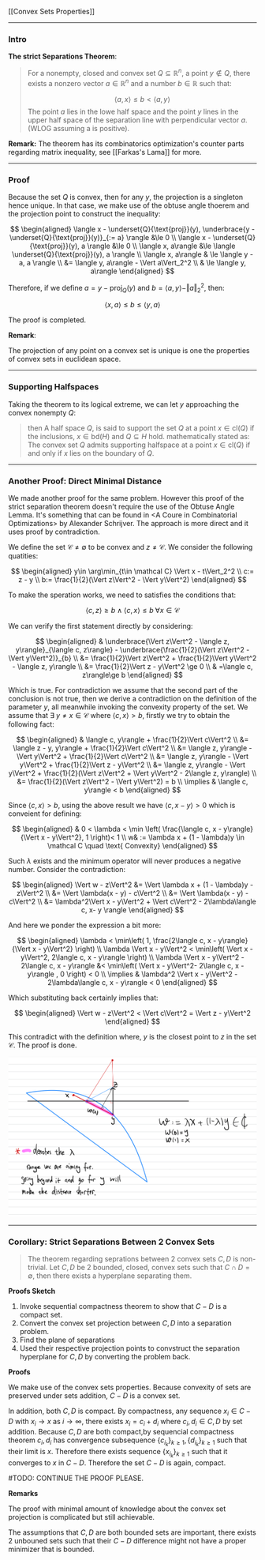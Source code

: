 [[Convex Sets Properties]]

---
### **Intro**

**The strict Separations Theorem**: 

> For a nonempty, closed and convex set $Q\subseteq \mathbb R^n$, a point $y\notin Q$, there exists a nonzero vector $a\in \mathbb R^n$ and a number $b\in \mathbb R$ such that: 
>
> $$
> \langle a, x\rangle\le b < \langle a, y\rangle
> $$ 
> The point $a$ lies in the lowe half space and the point $y$ lines in the upper half space of the separation line with perpendicular vector $a$.(WLOG assuming a is positive).

**Remark:**
The theorem has its combinatorics optimization's counter parts regarding matrix inequality, see [[Farkas's Lama]] for more. 

---
### **Proof**

Because the set $Q$ is convex, then for any $y$, the projection is a singleton hence unique. In that case, we make use of the obtuse angle thoerem and the projection point to construct the inequality: 

$$
\begin{aligned}
    \langle 
        x - \underset{Q}{\text{proj}}(y), 
        \underbrace{y - \underset{Q}{\text{proj}}(y)}_{:= a}
    \rangle &\le 0
    \\
    \langle x - \underset{Q}{\text{proj}}(y), a \rangle 
    &\le 0
    \\
    \langle x, a\rangle
    &\le \langle 
        \underset{Q}{\text{proj}}(y), a
    \rangle
    \\
    \langle x, a\rangle
    &
    \le \langle 
        y - a, a
    \rangle
    \\
    &= \langle y, a\rangle - \Vert a\Vert_2^2
    \\
    & \le \langle y, a\rangle
\end{aligned}
$$

Therefore, if we define $a = y - \text{proj}_Q(y)$ and $b = \langle a, y\rangle - \Vert a\Vert_2^2$, then: 

$$
\langle x, a\rangle \le b \le \langle y, a\rangle
$$

The proof is completed. 

**Remark**: 

The projection of any point on a convex set is unique is one the properties of convex sets in euclidean space. 


---
### **Supporting Halfspaces**

Taking the theorem to its logical extreme, we can let $y$ approaching the convex nonempty $Q$: 
> then A half space $Q$, is said to support the set $Q$ at a point $x \in \text{cl}(Q)$ if the inclusions, $x \in \text{bd}(H)$ and $Q\subseteq H$ hold. mathematically stated as: 
> The convex set $Q$ admits supporting halfspace at a point $x\in \text{cl}(Q)$ if and only if $x$ lies on the boundary of $Q$. 



---
### **Another Proof: Direct Minimal Distance**

We made another proof for the same problem. However this proof of the strict separation theorem doesn't require the use of the Obtuse Angle Lemma. It's something that can be found in \<A Coure in Combinatorial Optimizations\> by Alexander Schrijver. The approach is more direct and it uses proof by contradiction. 

We define the set $\mathcal C \neq \emptyset$ to be convex and $z\neq \mathcal C$. We consider the following quatities: 

$$
\begin{aligned}
    y\in \arg\min_{t\in \mathcal C} \Vert x - t\Vert_2^2
    \\
    c:= z - y
    \\
    b:= \frac{1}{2}(\Vert z\Vert^2 - \Vert y\Vert^2)
\end{aligned}
$$

To make the speration works, we need to satisfies the conditions that: 

$$
\langle c, z\rangle \ge b \wedge \langle c ,x\rangle \le b \;\forall x \in \mathcal C
$$

We can verify the first statement directly by considering: 

$$
\begin{aligned}
    & \underbrace{\Vert z\Vert^2 - \langle z, y\rangle}_{\langle c, z\rangle} - \underbrace{\frac{1}{2}(\Vert z\Vert^2 - \Vert y\Vert^2)}_{b}
    \\
    &= \frac{1}{2}\Vert z\Vert^2 + \frac{1}{2}\Vert y\Vert^2 - \langle z, y\rangle
    \\
    &= \frac{1}{2}\Vert z - y\Vert^2 \ge 0
    \\
    & =\langle c, z\rangle\ge b
\end{aligned}
$$

Which is true. For contradiction we assume that the second part of the conclusion is not true, then we derive a contradiction on the definition of the parameter $y$, all meanwhile invoking the convexity property of the set. We assume that $\exists \;y \neq x \in \mathcal C$ where $\langle c, x\rangle > b$, firstly we try to obtain the following fact: 

$$
\begin{aligned}
    & \langle c, y\rangle + \frac{1}{2}\Vert c\Vert^2
    \\
    &= \langle z - y, y\rangle + \frac{1}{2}\Vert c\Vert^2
    \\
    &= \langle z, y\rangle - \Vert y\Vert^2 + \frac{1}{2}\Vert c\Vert^2
    \\
    &= \langle z, y\rangle - \Vert y\Vert^2 + \frac{1}{2}\Vert z - y\Vert^2
    \\
    &= \langle z, y\rangle - \Vert y\Vert^2 + \frac{1}{2}(\Vert z\Vert^2 + \Vert y\Vert^2 - 2\langle z, y\rangle) 
    \\
    &= \frac{1}{2}(\Vert z\Vert^2 - \Vert y\Vert^2) = b
    \\
    \implies & 
    \langle c, y\rangle < b
\end{aligned}
$$

Since $\langle c, x\rangle> b$, using the above result we have $\langle c, x - y\rangle > 0$ which is conveient for defining: 

$$
\begin{aligned}
    & 0 < \lambda <  \min
    \left(
        \frac{\langle c, x - y\rangle}{\Vert x - y\Vert^2}, 
        1
    \right)< 1
    \\
    w& := \lambda x + (1 - \lambda)y \in \mathcal C \quad \text{ Convexity} 
\end{aligned}
$$

Such $\lambda$ exists and the minimum operator will never produces a negative number. Consider the contradiction: 

$$
\begin{aligned}
    \Vert w - z\Vert^2 &= \Vert \lambda x + (1 - \lambda)y - z\Vert^2
    \\
    &= \Vert \lambda(x - y) - c\Vert^2
    \\
    &= \Vert \lambda(x - y) - c\Vert^2
    \\
    &= \lambda^2\Vert x - y\Vert^2 + \Vert c\Vert^2 - 2\lambda\langle c, x- y \rangle
\end{aligned}
$$

And here we ponder the expression a bit more: 

$$
\begin{aligned}
    \lambda < \min\left(
        1, \frac{2\langle c, x - y\rangle}{\Vert x - y\Vert^2}
    \right)
    \\
    \lambda \Vert x - y\Vert^2 < \min\left(
        \Vert x - y\Vert^2, 2\langle c, x - y\rangle
    \right)
    \\
    \lambda \Vert x - y\Vert^2 - 2\langle c, x - y\rangle
    &< \min\left(
        \Vert x - y\Vert^2- 2\langle c, x - y\rangle
        , 0
    \right) < 0
    \\
    \implies &
   \lambda^2 \Vert x - y\Vert^2 - 2\lambda\langle c, x - y\rangle < 0 
\end{aligned}
$$

Which substituting back certainly implies that: 

$$
\begin{aligned}
    \Vert w - z\Vert^2 < \Vert c\Vert^2 = \Vert z - y\Vert^2
\end{aligned}
$$

This contradict with the definition where, $y$ is the closest point to $z$ in the set $\mathcal C$. The proof is done. 


![](strict_seperations_convexity_direct_proof.jpeg)


---
### **Corollary: Strict Separations Between 2 Convex Sets**

> The theorem regarding seprations between 2 convex sets $C, D$ is non-trivial. Let $C, D$ be 2 bounded, closed, convex sets such that $C\cap D = \emptyset$, then there exists a hyperplane separating them. 

**Proofs Sketch**
1. Invoke sequential compactness theorem to show that $C- D$ is a compact set. 
2. Convert the convex set projection between $C, D$ into a separation problem. 
3. Find the plane of separations
4. Used their respective projection points to convstruct the separation hyperplane for $C, D$ by converting the problem back. 


**Proofs**

We make use of the convex sets properties. Because convexity of sets are preserved under sets addition, $C - D$ is a convex set. 

In addition, both $C, D$ is compact. By compactness, any sequence $x_i\in C -D$ with $x_i\rightarrow x$ as $i \rightarrow \infty$, there exists $x_i = c_i + d_i$ where $c_i, d_i \in C, D$ by set addition. Because $C, D$ are both compact,by sequencial compactness theorem $c_i, d_i$ has convergence subsequence $\{c_{i_k}\}_{k\ge 1}, \{d_{i_k}\}_{k \ge 1}$ such that their limit is $x$. Therefore there exists sequence $\{x_{i_k}\}_{k\ge 1}$ such that it converges to $x$ in $C- D$. Therefore the set $C - D$ is again, compact. 

#TODO: CONTINUE THE PROOF PLEASE. 


**Remarks**

The proof with minimal amount of knowledge about the convex set projection is complicated but still achievable. 

The assumptions that $C, D$ are both bounded sets are important, there exists 2 unbouned sets such that their $C-D$ difference might not have a proper minimizer that is bounded. 
